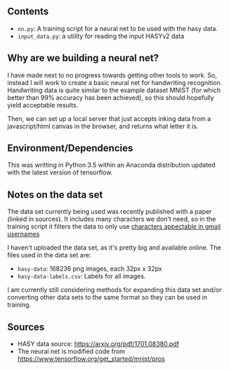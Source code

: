 
## Contents

* `nn.py`: A training script for a neural net to be used with the hasy data.
* `input_data.py`: a utility for reading the input HASYv2 data

## Why are we building a neural net?

I have made next to no progress towards getting other tools to work. So, instead I will work to create a basic neural net for handwriting recognition. Handwriting data is quite similar to the example dataset MNIST (for which better than 99% accuracy has been achieved), so this should hopefully yield acceptable results. 

Then, we can set up a local server that just accepts inking data from a javascript/html canvas in the browser, and returns what letter it is.


## Environment/Dependencies

This was writting in Python 3.5 within an Anaconda distribution updated with the latest version of tensorflow.

## Notes on the data set

The data set currently being used was recently published with a paper (linked in sources). It includes many characters we don't need, so in the training script it filters the data to only use [characters appectable in gmail usernames](https://support.google.com/a/answer/33386?hl=en)

I haven't uploaded the data set, as it's pretty big and available online. The files used in the data set are:

* `hasy-data`: 168236 png images, each 32px x 32px
* `hasy-data-labels.csv`: Labels for all images.

I am currently still considering methods for expanding this data set and/or converting other data sets to the same format so they can be used in training.


## Sources

* HASY data source: <https://arxiv.org/pdf/1701.08380.pdf>
* The neural net is modified code from <https://www.tensorflow.org/get_started/mnist/pros>